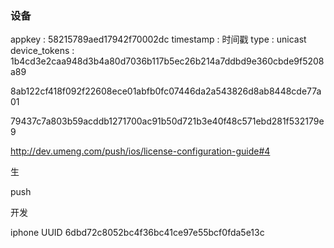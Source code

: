 ### 设备

appkey : 58215789aed17942f70002dc
timestamp : 时间戳
type : unicast
device_tokens : 1b4cd3e2caa948d3b4a80d7036b117b5ec26b214a7ddbd9e360cbde9f5208a89


8ab122cf418f092f22608ece01abfb0fc07446da2a543826d8ab8448cde77a01

79437c7a803b59acddb1271700ac91b50d721b3e40f48c571ebd281f532179e9




http://dev.umeng.com/push/ios/license-configuration-guide#4


生

push

开发

iphone UUID
6dbd72c8052bc4f36bc41ce97e55bcf0fda5e13c
